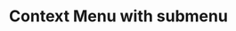 ---
title: Context Menu with submenu
category: Application
paid: false
isActive: true
ltr: {"vue":{"vueCss":[],"vueTail":[]},"react":{"jsxCss":[],"jsxTail":[{"code":"import { useEffect, useRef, useState } from \"react\"\n\nconst MenuItem = ({ children, ...props }) => (\n    <div key={props.key || \"\"} role=\"menuitem\">\n        <div className=\"px-2\">\n            <button {...props} className=\"w-full flex items-center justify-between gap-x-2 px-2 py-1.5 hover:text-white hover:bg-blue-600 active:bg-blue-500 rounded-lg duration-150 group/item cursor-default\">\n                {children}\n            </button>\n        </div>\n    </div>\n)\n\nconst MenuItemSub = ({ children, ...props }) => (\n    <div key={props.key || \"\"} className=\"relative group\" role=\"menuitem\">\n        <div className=\"px-2\">\n            <button {...props} className=\"menu-item-sub w-full flex items-center justify-between gap-x-2 px-2 py-1.5 hover:text-white group-hover:text-white hover:bg-blue-600 active:bg-blue-500 group-hover:bg-blue-600 rounded-lg duration-150 cursor-default\">\n                {props.item}\n                <svg className=\"w-3 h-3 text-gray-600 group-hover:text-white\" viewBox=\"0 0 10 16\" fill=\"none\" xmlns=\"http://www.w3.org/2000/svg\">\n                    <path d=\"M0.5858 2.34317L2 0.928955L9.0711 8L2 15.0711L0.5858 13.6569L6.2427 8L0.5858 2.34317Z\" fill=\"currentColor\" />\n                </svg>\n            </button>\n        </div>\n        {children}\n    </div>\n)\n\nconst CommandItem = ({ children, className, props }) => (\n    <span {...props} className={`text-gray-500 duration-150 group-hover/item:text-white ${className || \"\"}`}>\n        {children}\n    </span>\n)\n\nconst ContextMenuSubWrapper = ({ children, ...props }) => (\n    <div {...props} className=\"absolute top-0 z-10 max-w-[17rem] w-full py-1.5 rounded-lg bg-white shadow-md border text-sm text-gray-800 hidden group-hover:block\">\n        {children}\n    </div>\n)\n\nconst WrapperDevide = ({ children, ...props }) => (\n    <div {...props} className=\"pt-1.5 mt-1.5 border-t\">\n        {children}\n    </div>\n)\n\nexport default () => {\n\n    const contextmenuRef = useRef()\n    const contextmenuHandler = useRef()\n    const [isActive, setIsActive] = useState(false)\n    const [position, setPosition] = useState({ x: 0, y: 0 })\n    const [submenuPosition, setSubmenuPosition] = useState(0)\n\n    const menuItems = {\n        group_1: [\n            {\n                name: \"Share\",\n                command: \"\"\n            },\n            {\n                name: \"Plugins\",\n                command: \"\",\n                submenu: [\n                    {\n                        name: \"Unsplash\",\n                        command: \"\"\n                    },\n                    {\n                        name: \"Inbox Cleaner\",\n                        command: \"\"\n                    },\n                    {\n                        name: \"Auto layout\",\n                        command: \"\"\n                    },\n                ]\n            },\n            {\n                name: \"Move to\",\n                command: \"Ctrl+M\"\n            },\n        ],\n        group_2: [\n            {\n                name: \"Copy link\",\n                command: \"Ctrl+C\"\n            },\n        ],\n        group_3: [\n            {\n                name: \"Rename\",\n                command: \"\"\n            },\n            {\n                name: \"Duplicate\",\n                command: \"\"\n            },\n        ],\n        group_4: [\n            {\n                name: \"Delete\",\n                command: \"Ctrl+D\"\n            },\n            {\n                name: \"Archieve\",\n                command: \"\"\n            },\n            {\n                name: \"Import files\",\n                command: \"\"\n            },\n        ],\n    }\n\n    const handlecontextMenu = (e) => {\n        e.preventDefault()\n        const { pageX, pageY } = e\n        setIsActive(true)\n        setTimeout(() => {\n            const rect = contextmenuRef.current.getBoundingClientRect();\n            const x = (pageX + rect.width) > window.innerWidth ? (window.innerWidth - rect.width) : pageX + 2;\n            const y = (pageY + rect.height) > window.innerHeight ? (window.innerHeight - rect.height) : pageY + 2;\n            setPosition({ x, y })\n            setSubmenuPosition((pageX + (rect.width * 2)) > window.innerWidth ? (-(rect.width - 10)) : (rect.width - 10))\n            contextmenuRef.current.classList.remove(\"opacity-0\")\n            document.documentElement.classList.add(\"overflow-hidden\")\n        }, 100)\n    }\n\n    const resetToDefault = (e) => {\n        if (e && e.target && !e.target.closest(\".menu-item-sub\")) {\n            setIsActive(false)\n            document.documentElement.classList.remove(\"overflow-hidden\")\n        }\n    }\n\n    useEffect(() => {\n        document.addEventListener(\"click\", (e) => resetToDefault(e))\n        document.addEventListener(\"contextmenu\", (e) => {\n            if (contextmenuHandler.current && !contextmenuHandler.current.contains(e.target)) resetToDefault()\n        })\n    }, [])\n\n\n    return (\n        <main className=\"px-4\">\n            {/* Card */}\n            <div ref={contextmenuHandler} onContextMenu={handlecontextMenu} className=\"max-w-sm h-32 mx-auto mt-12 rounded-lg border border-dashed bg-gray-50 text-sm flex items-center justify-center select-none text-gray-600\">\n                <p>Right click here.</p>\n            </div>\n            {/* The context menu */}\n            {\n                isActive ? (\n                    <div ref={contextmenuRef} role=\"menu\" className=\"fixed z-10 opacity-0 max-w-[17rem] w-full py-1.5 rounded-lg bg-white shadow-md border text-sm text-gray-800\" style={{ top: `${position.y}px`, left: `${position.x}px` }}>\n                        <div>\n                            {\n                                menuItems.group_1.map((item, idx) => (\n                                    item.submenu ? (\n                                        <MenuItemSub item={item.name} key={idx}>\n                                            <ContextMenuSubWrapper style={{ transform: `translateX(${submenuPosition}px)` }}>\n                                                {item.submenu.map((item, idx) => (\n                                                    <MenuItem key={idx}>\n                                                        {item.name}\n                                                        <CommandItem>\n                                                            {item.command}\n                                                        </CommandItem>\n                                                    </MenuItem>\n                                                ))}\n                                                <WrapperDevide>\n                                                    <MenuItem>\n                                                        Find more plugins\n                                                        <CommandItem>\n                                                            Ctrl+P\n                                                        </CommandItem>\n                                                    </MenuItem>\n                                                </WrapperDevide>\n                                            </ContextMenuSubWrapper>\n                                        </MenuItemSub>\n                                    ) : (\n                                        <MenuItem key={idx}>\n                                            {item.name}\n                                            <CommandItem>\n                                                {item.command}\n                                            </CommandItem>\n                                        </MenuItem>\n                                    )\n                                ))\n                            }\n                        </div>\n                        {[menuItems.group_2, menuItems.group_3, menuItems.group_4].map((group, i) => (\n                            <WrapperDevide key={i}>\n                                {group.map((item, idx) => (\n                                    <MenuItem key={idx}>\n                                        {item.name}\n                                        <CommandItem>\n                                            {item.command}\n                                        </CommandItem>\n                                    </MenuItem>\n                                ))}\n                            </WrapperDevide>\n                        ))}\n                    </div>\n                ) : \"\"\n            }\n        </main>\n    )\n}","label":"App.jsx"}]},"preview":"function _extends() { _extends = Object.assign ? Object.assign.bind() : function (target) { for (var i = 1; i < arguments.length; i++) { var source = arguments[i]; for (var key in source) { if (Object.prototype.hasOwnProperty.call(source, key)) { target[key] = source[key]; } } } return target; }; return _extends.apply(this, arguments); }\nfunction App() {\n  const MenuItem = ({\n    children,\n    ...props\n  }) => /*#__PURE__*/React.createElement(\"div\", {\n    key: props.key || \"\",\n    role: \"menuitem\"\n  }, /*#__PURE__*/React.createElement(\"div\", {\n    className: \"px-2\"\n  }, /*#__PURE__*/React.createElement(\"button\", _extends({}, props, {\n    className: \"w-full flex items-center justify-between gap-x-2 px-2 py-1.5 hover:text-white hover:bg-blue-600 active:bg-blue-500 rounded-lg duration-150 group/item cursor-default\"\n  }), children)));\n  const MenuItemSub = ({\n    children,\n    ...props\n  }) => /*#__PURE__*/React.createElement(\"div\", {\n    key: props.key || \"\",\n    className: \"relative group\",\n    role: \"menuitem\"\n  }, /*#__PURE__*/React.createElement(\"div\", {\n    className: \"px-2\"\n  }, /*#__PURE__*/React.createElement(\"button\", _extends({}, props, {\n    className: \"menu-item-sub w-full flex items-center justify-between gap-x-2 px-2 py-1.5 hover:text-white group-hover:text-white hover:bg-blue-600 active:bg-blue-500 group-hover:bg-blue-600 rounded-lg duration-150 cursor-default\"\n  }), props.item, /*#__PURE__*/React.createElement(\"svg\", {\n    className: \"w-3 h-3 text-gray-600 group-hover:text-white\",\n    viewBox: \"0 0 10 16\",\n    fill: \"none\",\n    xmlns: \"http://www.w3.org/2000/svg\"\n  }, /*#__PURE__*/React.createElement(\"path\", {\n    d: \"M0.5858 2.34317L2 0.928955L9.0711 8L2 15.0711L0.5858 13.6569L6.2427 8L0.5858 2.34317Z\",\n    fill: \"currentColor\"\n  })))), children);\n  const CommandItem = ({\n    children,\n    className,\n    props\n  }) => /*#__PURE__*/React.createElement(\"span\", _extends({}, props, {\n    className: `text-gray-500 duration-150 group-hover/item:text-white ${className || \"\"}`\n  }), children);\n  const ContextMenuSubWrapper = ({\n    children,\n    ...props\n  }) => /*#__PURE__*/React.createElement(\"div\", _extends({}, props, {\n    className: \"absolute top-0 z-10 max-w-[17rem] w-full py-1.5 rounded-lg bg-white shadow-md border text-sm text-gray-800 hidden group-hover:block\"\n  }), children);\n  const WrapperDevide = ({\n    children,\n    ...props\n  }) => /*#__PURE__*/React.createElement(\"div\", _extends({}, props, {\n    className: \"pt-1.5 mt-1.5 border-t\"\n  }), children);\n  const contextmenuRef = React.useRef();\n  const contextmenuHandler = React.useRef();\n  const [isActive, setIsActive] = React.useState(false);\n  const [position, setPosition] = React.useState({\n    x: 0,\n    y: 0\n  });\n  const [submenuPosition, setSubmenuPosition] = React.useState(0);\n  const menuItems = {\n    group_1: [{\n      name: \"Share\",\n      command: \"\"\n    }, {\n      name: \"Plugins\",\n      command: \"\",\n      submenu: [{\n        name: \"Unsplash\",\n        command: \"\"\n      }, {\n        name: \"Inbox Cleaner\",\n        command: \"\"\n      }, {\n        name: \"Auto layout\",\n        command: \"\"\n      }]\n    }, {\n      name: \"Move to\",\n      command: \"Ctrl+M\"\n    }],\n    group_2: [{\n      name: \"Copy link\",\n      command: \"Ctrl+C\"\n    }],\n    group_3: [{\n      name: \"Rename\",\n      command: \"\"\n    }, {\n      name: \"Duplicate\",\n      command: \"\"\n    }],\n    group_4: [{\n      name: \"Delete\",\n      command: \"Ctrl+D\"\n    }, {\n      name: \"Archieve\",\n      command: \"\"\n    }, {\n      name: \"Import files\",\n      command: \"\"\n    }]\n  };\n  const handlecontextMenu = e => {\n    e.preventDefault();\n    const {\n      pageX,\n      pageY\n    } = e;\n    setIsActive(true);\n    setTimeout(() => {\n      const rect = contextmenuRef.current.getBoundingClientRect();\n      const x = pageX + rect.width > window.innerWidth ? window.innerWidth - rect.width : pageX + 2;\n      const y = pageY + rect.height > window.innerHeight ? window.innerHeight - rect.height : pageY + 2;\n      setPosition({\n        x,\n        y\n      });\n      setSubmenuPosition(pageX + rect.width * 2 > window.innerWidth ? -(rect.width - 10) : rect.width - 10);\n      contextmenuRef.current.classList.remove(\"opacity-0\");\n      document.documentElement.classList.add(\"overflow-hidden\");\n    }, 100);\n  };\n  const resetToDefault = e => {\n    if (e && e.target && !e.target.closest(\".menu-item-sub\")) {\n      setIsActive(false);\n      document.documentElement.classList.remove(\"overflow-hidden\");\n    }\n  };\n  React.useEffect(() => {\n    document.addEventListener(\"click\", e => resetToDefault(e));\n    document.addEventListener(\"contextmenu\", e => {\n      if (contextmenuHandler.current && !contextmenuHandler.current.contains(e.target)) resetToDefault();\n    });\n  }, []);\n  return /*#__PURE__*/React.createElement(\"main\", {\n    className: \"px-4 pt-12\",\n    style: {\n      height: \"520px\"\n    }\n  }, /*#__PURE__*/React.createElement(\"div\", {\n    ref: contextmenuHandler,\n    onContextMenu: handlecontextMenu,\n    className: \"max-w-sm h-32 mx-auto rounded-lg border border-dashed bg-gray-50 text-sm flex items-center justify-center select-none text-gray-600\"\n  }, /*#__PURE__*/React.createElement(\"p\", null, \"Right click here.\")), isActive ? /*#__PURE__*/React.createElement(\"div\", {\n    ref: contextmenuRef,\n    role: \"menu\",\n    className: \"fixed z-10 opacity-0 max-w-[17rem] w-full py-1.5 rounded-lg bg-white shadow-md border text-sm text-gray-800\",\n    style: {\n      top: `${position.y}px`,\n      left: `${position.x}px`\n    }\n  }, /*#__PURE__*/React.createElement(\"div\", null, menuItems.group_1.map((item, idx) => item.submenu ? /*#__PURE__*/React.createElement(MenuItemSub, {\n    item: item.name,\n    key: idx\n  }, /*#__PURE__*/React.createElement(ContextMenuSubWrapper, {\n    style: {\n      transform: `translateX(${submenuPosition}px)`\n    }\n  }, item.submenu.map((item, idx) => /*#__PURE__*/React.createElement(MenuItem, {\n    key: idx\n  }, item.name, /*#__PURE__*/React.createElement(CommandItem, null, item.command))), /*#__PURE__*/React.createElement(WrapperDevide, null, /*#__PURE__*/React.createElement(MenuItem, null, \"Find more plugins\", /*#__PURE__*/React.createElement(CommandItem, null, \"Ctrl+P\"))))) : /*#__PURE__*/React.createElement(MenuItem, {\n    key: idx\n  }, item.name, /*#__PURE__*/React.createElement(CommandItem, null, item.command)))), [menuItems.group_2, menuItems.group_3, menuItems.group_4].map((group, i) => /*#__PURE__*/React.createElement(WrapperDevide, {\n    key: i\n  }, group.map((item, idx) => /*#__PURE__*/React.createElement(MenuItem, {\n    key: idx\n  }, item.name, /*#__PURE__*/React.createElement(CommandItem, null, item.command)))))) : \"\");\n}"}
rtl: {"react":{"jsxCss":[],"jsxTail":[{"code":"import { useEffect, useRef, useState } from \"react\"\n\nconst MenuItem = ({ children, ...props }) => (\n    <div key={props.key || \"\"} role=\"menuitem\">\n        <div className=\"px-2\">\n            <button {...props} className=\"w-full flex items-center justify-between gap-x-2 px-2 py-1.5 hover:text-white hover:bg-blue-600 active:bg-blue-500 rounded-lg duration-150 group/item cursor-default\">\n                {children}\n            </button>\n        </div>\n    </div>\n)\n\nconst MenuItemSub = ({ children, ...props }) => (\n    <div key={props.key || \"\"} className=\"relative group\" role=\"menuitem\">\n        <div className=\"px-2\">\n            <button {...props} className=\"menu-item-sub w-full flex items-center justify-between gap-x-2 px-2 py-1.5 hover:text-white group-hover:text-white hover:bg-blue-600 active:bg-blue-500 group-hover:bg-blue-600 rounded-lg duration-150 cursor-default\">\n                {props.item}\n                <svg className=\"w-3 h-3 text-gray-600 group-hover:text-white\" viewBox=\"0 0 8 12\" fill=\"none\" xmlns=\"http://www.w3.org/2000/svg\">\n                    <path d=\"M6.293 0.29303L0.585999 6.00003L6.293 11.707L7.707 10.293L3.414 6.00003L7.707 1.70703L6.293 0.29303Z\" fill=\"currentColor\" />\n                </svg>\n\n            </button>\n        </div>\n        {children}\n    </div>\n)\n\nconst CommandItem = ({ children, className, props }) => (\n    <span {...props} className={`text-gray-500 duration-150 group-hover/item:text-white ${className || \"\"}`}>\n        {children}\n    </span>\n)\n\nconst ContextMenuSubWrapper = ({ children, ...props }) => (\n    <div {...props} className=\"absolute top-0 z-10 max-w-[17rem] w-full py-1.5 rounded-lg bg-white shadow-md border text-sm text-gray-800 hidden group-hover:block\">\n        {children}\n    </div>\n)\n\nconst WrapperDevide = ({ children, ...props }) => (\n    <div {...props} className=\"pt-1.5 mt-1.5 border-t\">\n        {children}\n    </div>\n)\n\nexport default () => {\n\n    const contextmenuRef = useRef()\n    const contextmenuHandler = useRef()\n    const [isActive, setIsActive] = useState(false)\n    const [position, setPosition] = useState({ x: 0, y: 0 })\n    const [submenuPosition, setSubmenuPosition] = useState(0)\n\n    const menuItems = {\n        group_1: [\n            {\n                name: \"شارك\",\n                command: \"\"\n            },\n            {\n                name: \"اضافات\",\n                command: \"\",\n                submenu: [\n                    {\n                        name: \"Unsplash\",\n                        command: \"\"\n                    },\n                    {\n                        name: \"Inbox Cleaner\",\n                        command: \"\"\n                    },\n                    {\n                        name: \"Auto layout\",\n                        command: \"\"\n                    },\n                ]\n            },\n            {\n                name: \"نقل\",\n                command: \"Ctrl+M\"\n            },\n        ],\n        group_2: [\n            {\n                name: \"نسخ الرابط\",\n                command: \"Ctrl+C\"\n            },\n        ],\n        group_3: [\n            {\n                name: \"إعادة تسمية\",\n                command: \"\"\n            },\n            {\n                name: \"كرر\",\n                command: \"\"\n            },\n        ],\n        group_4: [\n            {\n                name: \"حذف\",\n                command: \"Ctrl+D\"\n            },\n            {\n                name: \"ارشفة\",\n                command: \"\"\n            },\n            {\n                name: \"استيراد الملفات\",\n                command: \"\"\n            },\n        ],\n    }\n\n    const handlecontextMenu = (e) => {\n        e.preventDefault()\n        const { pageX, pageY } = e\n        setIsActive(true)\n        setTimeout(() => {\n            const rect = contextmenuRef.current.getBoundingClientRect();\n            const x = (pageX + rect.width) > window.innerWidth ? (window.innerWidth - rect.width) : pageX + 2;\n            const y = (pageY + rect.height) > window.innerHeight ? (window.innerHeight - rect.height) : pageY + 2;\n            setPosition({ x, y })\n            setSubmenuPosition(pageX - rect.width < 0 ? rect.width - 10 : -(rect.width - 10))\n            contextmenuRef.current.classList.remove(\"opacity-0\")\n            document.documentElement.classList.add(\"overflow-hidden\")\n        }, 100)\n    }\n\n    const resetToDefault = (e) => {\n        if (e && e.target && !e.target.closest(\".menu-item-sub\")) {\n            setIsActive(false)\n            document.documentElement.classList.remove(\"overflow-hidden\")\n        }\n    }\n\n    useEffect(() => {\n        document.addEventListener(\"click\", (e) => resetToDefault(e))\n        document.addEventListener(\"contextmenu\", (e) => {\n            if (contextmenuHandler.current && !contextmenuHandler.current.contains(e.target)) resetToDefault()\n        })\n    }, [])\n\n\n    return (\n        <main className=\"px-4\">\n            {/* Card */}\n            <div ref={contextmenuHandler} onContextMenu={handlecontextMenu} className=\"max-w-sm h-32 mx-auto mt-12 rounded-lg border border-dashed bg-gray-50 text-sm flex items-center justify-center select-none text-gray-600\">\n                <p>انقر بزر الماوس الأيمن هنا.</p>\n            </div>\n            {/* The context menu */}\n            {\n                isActive ? (\n                    <div ref={contextmenuRef} role=\"menu\" className=\"fixed z-10 opacity-0 max-w-[17rem] w-full py-1.5 rounded-lg bg-white shadow-md border text-sm text-gray-800\" style={{ top: `${position.y}px`, left: `${position.x}px` }}>\n                        <div>\n                            {\n                                menuItems.group_1.map((item, idx) => (\n                                    item.submenu ? (\n                                        <MenuItemSub item={item.name} key={idx}>\n                                            <ContextMenuSubWrapper style={{ left: `${submenuPosition}px` }}>\n                                                {item.submenu.map((item, idx) => (\n                                                    <MenuItem key={idx}>\n                                                        {item.name}\n                                                        <CommandItem>\n                                                            {item.command}\n                                                        </CommandItem>\n                                                    </MenuItem>\n                                                ))}\n                                                <WrapperDevide>\n                                                    <MenuItem>\n                                                        ايجاد المزيد\n                                                        <CommandItem>\n                                                            Ctrl+P\n                                                        </CommandItem>\n                                                    </MenuItem>\n                                                </WrapperDevide>\n                                            </ContextMenuSubWrapper>\n                                        </MenuItemSub>\n                                    ) : (\n                                        <MenuItem key={idx}>\n                                            {item.name}\n                                            <CommandItem>\n                                                {item.command}\n                                            </CommandItem>\n                                        </MenuItem>\n                                    )\n                                ))\n                            }\n                        </div>\n                        {[menuItems.group_2, menuItems.group_3, menuItems.group_4].map((group, i) => (\n                            <WrapperDevide key={i}>\n                                {group.map((item, idx) => (\n                                    <MenuItem key={idx}>\n                                        {item.name}\n                                        <CommandItem>\n                                            {item.command}\n                                        </CommandItem>\n                                    </MenuItem>\n                                ))}\n                            </WrapperDevide>\n                        ))}\n                    </div>\n                ) : \"\"\n            }\n        </main>\n    )\n}","label":"App.jsx"}]},"vue":{"vueCss":[],"vueTail":[]},"preview":"function _extends() { _extends = Object.assign ? Object.assign.bind() : function (target) { for (var i = 1; i < arguments.length; i++) { var source = arguments[i]; for (var key in source) { if (Object.prototype.hasOwnProperty.call(source, key)) { target[key] = source[key]; } } } return target; }; return _extends.apply(this, arguments); }\nfunction App() {\n  const MenuItem = ({\n    children,\n    ...props\n  }) => /*#__PURE__*/React.createElement(\"div\", {\n    key: props.key || \"\",\n    role: \"menuitem\"\n  }, /*#__PURE__*/React.createElement(\"div\", {\n    className: \"px-2\"\n  }, /*#__PURE__*/React.createElement(\"button\", _extends({}, props, {\n    className: \"w-full flex items-center justify-between gap-x-2 px-2 py-1.5 hover:text-white hover:bg-blue-600 active:bg-blue-500 rounded-lg duration-150 group/item cursor-default\"\n  }), children)));\n  const MenuItemSub = ({\n    children,\n    ...props\n  }) => /*#__PURE__*/React.createElement(\"div\", {\n    key: props.key || \"\",\n    className: \"relative group\",\n    role: \"menuitem\"\n  }, /*#__PURE__*/React.createElement(\"div\", {\n    className: \"px-2\"\n  }, /*#__PURE__*/React.createElement(\"button\", _extends({}, props, {\n    className: \"menu-item-sub w-full flex items-center justify-between gap-x-2 px-2 py-1.5 hover:text-white group-hover:text-white hover:bg-blue-600 active:bg-blue-500 group-hover:bg-blue-600 rounded-lg duration-150 cursor-default\"\n  }), props.item, /*#__PURE__*/React.createElement(\"svg\", {\n    className: \"w-3 h-3 text-gray-600 group-hover:text-white\",\n    viewBox: \"0 0 8 12\",\n    fill: \"none\",\n    xmlns: \"http://www.w3.org/2000/svg\"\n  }, /*#__PURE__*/React.createElement(\"path\", {\n    d: \"M6.293 0.29303L0.585999 6.00003L6.293 11.707L7.707 10.293L3.414 6.00003L7.707 1.70703L6.293 0.29303Z\",\n    fill: \"currentColor\"\n  })))), children);\n  const CommandItem = ({\n    children,\n    className,\n    props\n  }) => /*#__PURE__*/React.createElement(\"span\", _extends({}, props, {\n    className: `text-gray-500 duration-150 group-hover/item:text-white ${className || \"\"}`\n  }), children);\n  const ContextMenuSubWrapper = ({\n    children,\n    ...props\n  }) => /*#__PURE__*/React.createElement(\"div\", _extends({}, props, {\n    className: \"absolute top-0 z-10 max-w-[17rem] w-full py-1.5 rounded-lg bg-white shadow-md border text-sm text-gray-800 hidden group-hover:block\"\n  }), children);\n  const WrapperDevide = ({\n    children,\n    ...props\n  }) => /*#__PURE__*/React.createElement(\"div\", _extends({}, props, {\n    className: \"pt-1.5 mt-1.5 border-t\"\n  }), children);\n  const contextmenuRef = React.useRef();\n  const contextmenuHandler = React.useRef();\n  const [isActive, setIsActive] = React.useState(false);\n  const [position, setPosition] = React.useState({\n    x: 0,\n    y: 0\n  });\n  const [submenuPosition, setSubmenuPosition] = React.useState(0);\n  const menuItems = {\n    group_1: [{\n      name: \"شارك\",\n      command: \"\"\n    }, {\n      name: \"اضافات\",\n      command: \"\",\n      submenu: [{\n        name: \"Unsplash\",\n        command: \"\"\n      }, {\n        name: \"Inbox Cleaner\",\n        command: \"\"\n      }, {\n        name: \"Auto layout\",\n        command: \"\"\n      }]\n    }, {\n      name: \"نقل\",\n      command: \"Ctrl+M\"\n    }],\n    group_2: [{\n      name: \"نسخ الرابط\",\n      command: \"Ctrl+C\"\n    }],\n    group_3: [{\n      name: \"إعادة تسمية\",\n      command: \"\"\n    }, {\n      name: \"كرر\",\n      command: \"\"\n    }],\n    group_4: [{\n      name: \"حذف\",\n      command: \"Ctrl+D\"\n    }, {\n      name: \"ارشفة\",\n      command: \"\"\n    }, {\n      name: \"استيراد الملفات\",\n      command: \"\"\n    }]\n  };\n  const handlecontextMenu = e => {\n    e.preventDefault();\n    const {\n      pageX,\n      pageY\n    } = e;\n    setIsActive(true);\n    setTimeout(() => {\n      const rect = contextmenuRef.current.getBoundingClientRect();\n      const x = pageX + rect.width > window.innerWidth ? window.innerWidth - rect.width : pageX + 2;\n      const y = pageY + rect.height > window.innerHeight ? window.innerHeight - rect.height : pageY + 2;\n      setPosition({\n        x,\n        y\n      });\n      setSubmenuPosition(pageX - rect.width < 0 ? rect.width - 10 : -(rect.width - 10));\n      contextmenuRef.current.classList.remove(\"opacity-0\");\n      document.documentElement.classList.add(\"overflow-hidden\");\n    }, 100);\n  };\n  const resetToDefault = e => {\n    if (e && e.target && !e.target.closest(\".menu-item-sub\")) {\n      setIsActive(false);\n      document.documentElement.classList.remove(\"overflow-hidden\");\n    }\n  };\n  React.useEffect(() => {\n    document.addEventListener(\"click\", e => resetToDefault(e));\n    document.addEventListener(\"contextmenu\", e => {\n      if (contextmenuHandler.current && !contextmenuHandler.current.contains(e.target)) resetToDefault();\n    });\n  }, []);\n  return /*#__PURE__*/React.createElement(\"main\", {\n    className: \"px-4 pt-12\",\n    style: {\n      height: \"520px\"\n    }\n  }, /*#__PURE__*/React.createElement(\"div\", {\n    ref: contextmenuHandler,\n    onContextMenu: handlecontextMenu,\n    className: \"max-w-sm h-32 mx-auto rounded-lg border border-dashed bg-gray-50 text-sm flex items-center justify-center select-none text-gray-600\"\n  }, /*#__PURE__*/React.createElement(\"p\", null, \"\\u0627\\u0646\\u0642\\u0631 \\u0628\\u0632\\u0631 \\u0627\\u0644\\u0645\\u0627\\u0648\\u0633 \\u0627\\u0644\\u0623\\u064A\\u0645\\u0646 \\u0647\\u0646\\u0627.\")), isActive ? /*#__PURE__*/React.createElement(\"div\", {\n    ref: contextmenuRef,\n    role: \"menu\",\n    className: \"fixed z-10 opacity-0 max-w-[17rem] w-full py-1.5 rounded-lg bg-white shadow-md border text-sm text-gray-800\",\n    style: {\n      top: `${position.y}px`,\n      left: `${position.x}px`\n    }\n  }, /*#__PURE__*/React.createElement(\"div\", null, menuItems.group_1.map((item, idx) => item.submenu ? /*#__PURE__*/React.createElement(MenuItemSub, {\n    item: item.name,\n    key: idx\n  }, /*#__PURE__*/React.createElement(ContextMenuSubWrapper, {\n    style: {\n      left: `${submenuPosition}px`\n    }\n  }, item.submenu.map((item, idx) => /*#__PURE__*/React.createElement(MenuItem, {\n    key: idx\n  }, item.name, /*#__PURE__*/React.createElement(CommandItem, null, item.command))), /*#__PURE__*/React.createElement(WrapperDevide, null, /*#__PURE__*/React.createElement(MenuItem, null, \"\\u0627\\u064A\\u062C\\u0627\\u062F \\u0627\\u0644\\u0645\\u0632\\u064A\\u062F\", /*#__PURE__*/React.createElement(CommandItem, null, \"Ctrl+P\"))))) : /*#__PURE__*/React.createElement(MenuItem, {\n    key: idx\n  }, item.name, /*#__PURE__*/React.createElement(CommandItem, null, item.command)))), [menuItems.group_2, menuItems.group_3, menuItems.group_4].map((group, i) => /*#__PURE__*/React.createElement(WrapperDevide, {\n    key: i\n  }, group.map((item, idx) => /*#__PURE__*/React.createElement(MenuItem, {\n    key: idx\n  }, item.name, /*#__PURE__*/React.createElement(CommandItem, null, item.command)))))) : \"\");\n}"}
slug: /context-menus
id: 9b6a3637-f510-4c9c-9963-423e9edb1d58
created_at: 1683145985954
---
